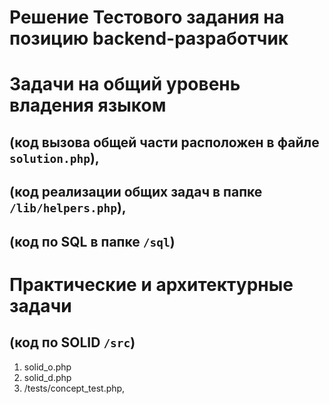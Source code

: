 # Решение Тестового задания на позицию backend-разработчик

# Задачи на общий уровень владения языком
## (код вызова общей части расположен в файле `solution.php`), 
## (код реализации общих задач в папке `/lib/helpers.php`),
## (код по SQL в папке `/sql`)

# Практические и архитектурные задачи
## (код по SOLID `/src`)

1. solid_o.php
2. solid_d.php
3. /tests/concept_test.php, 
```

```


